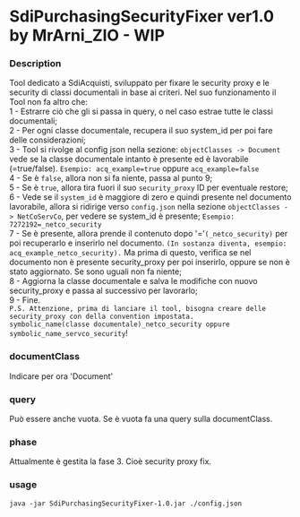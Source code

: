 # SdiPurchasingSecurityFixer ver1.0 by MrArni_ZIO - WIP
### Description
Tool dedicato a SdiAcquisti, sviluppato per fixare le security proxy e le security di classi documentali in base ai criteri.
Nel suo funzionamento il Tool non fa altro che:<br>
1 - Estrarre ciò che gli si passa in query, o nel caso estrae tutte le classi documentali;<br>
2 - Per ogni classe documentale, recupera il suo system_id per poi fare delle considerazioni;<br>
3 - Tool si rivolge al config json nella sezione: `objectClasses -> Document` vede se la classe documentale intanto è presente ed è lavorabile (=true/false).
`Esempio: acq_example=true` oppure `acq_example=false`<br>
4 - Se è `false`, allora non si fa niente, passa al punto 9;<br>
5 - Se è `true`, allora tira fuori il suo `security_proxy` ID per eventuale restore;<br>
6 - Vede se il `system_id` è maggiore di zero e quindi presente nel documento lavorabile, allora 
 si ridirige verso `config.json` nella sezione `objectClasses -> NetCoServCo`, per vedere se system_id è presente;
`Esempio: 7272192=_netco_security`<br>
7 - Se è presente, allora prende il contenuto dopo '='`(_netco_security)` per poi recuperarlo e inserirlo nel documento.
`(In sostanza diventa, esempio: acq_example_netco_security).`
Ma prima di questo, verifica se nel documento non è presente security_proxy per poi inserirlo, 
oppure se non è stato aggiornato. Se sono uguali non fa niente;<br>
8 - Aggiorna la classe documentale e salva le modifiche con nuovo security_proxy e passa al successivo per lavorarlo;<br>
9 - Fine.<br>
`P.S. Attenzione, prima di lanciare il tool, bisogna creare delle security_proxy con della convention impostata.`<br>
`symbolic_name(classe documentale)_netco_security oppure symbolic_name_servco_security`!
### documentClass
Indicare per ora 'Document'
### query
Può essere anche vuota. Se è vuota fa una query sulla documentClass.
### phase
Attualmente è gestita la fase 3. Cioè security proxy fix.
### usage
`java -jar SdiPurchasingSecurityFixer-1.0.jar ./config.json`
